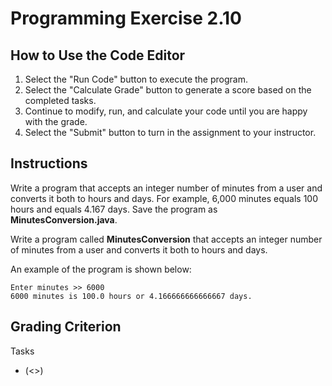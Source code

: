 # Programming Exercise 2.10

## How to Use the Code Editor

1. Select the "Run Code" button to execute the program.
2. Select the "Calculate Grade" button to generate a score based on the completed tasks.
3. Continue to modify, run, and calculate your code until you are happy with the grade.
4. Select the "Submit" button to turn in the assignment to your instructor.

## Instructions

Write a program that accepts an integer number of minutes from a user and converts it both to hours and days.
For example, 6,000 minutes equals 100 hours and equals 4.167 days.
Save the program as **MinutesConversion.java**.

Write a program called **MinutesConversion** that accepts an integer number of minutes from a user and converts it both to hours and days.

An example of the program is shown below:

```text
Enter minutes >> 6000
6000 minutes is 100.0 hours or 4.166666666666667 days.
```

## Grading Criterion

Tasks

- (<>)
